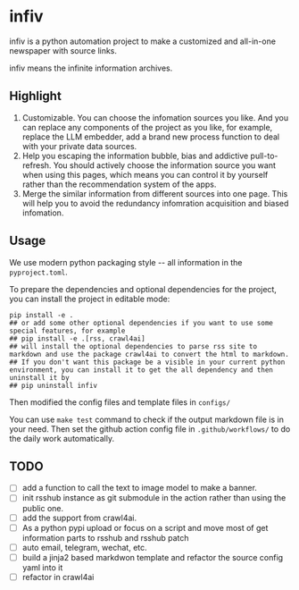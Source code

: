 # infiv

infiv is a python automation project to make a customized and all-in-one newspaper with source links.

infiv means the infinite information archives.

## Highlight

1. Customizable. You can choose the infomation sources you like. And you can replace any components of the project as you like, for example, replace the LLM embedder, add a brand new process function to deal with your private data sources.
2. Help you escaping the information bubble, bias and addictive pull-to-refresh. You should actively choose the information source you want when using this pages, which means you can control it by yourself rather than the recommendation system of the apps.
3. Merge the similar information from different sources into one page. This will help you to avoid the redundancy infomration acquisition and biased infomation.

## Usage

We use modern python packaging style -- all information in the `pyproject.toml`.

To prepare the dependencies and optional dependencies for the project, you can install the project in editable mode:
```base
pip install -e .
## or add some other optional dependencies if you want to use some special features, for example
## pip install -e .[rss, crawl4ai]
## will install the optional dependencies to parse rss site to markdown and use the package crawl4ai to convert the html to markdown.
## If you don't want this package be a visible in your current python environment, you can install it to get the all dependency and then uninstall it by
## pip uninstall infiv
```

Then modified the config files and template files in `configs/`

You can use `make test` command to check if the output markdown file is in your need.
Then set the github action config file in `.github/workflows/` to do the daily work automatically.


## TODO

- [ ] add a function to call the text to image model to make a banner.
- [ ] init rsshub instance as git submodule in the action rather than using the public one.
- [ ] add the support from crawl4ai.
- [ ] As a python pypi upload or focus on a script and move most of get information parts to rsshub and rsshub patch
- [ ] auto email, telegram, wechat, etc.
- [ ] build a jinja2 based markdwon template and refactor the source config yaml into it
- [ ] refactor in crawl4ai
